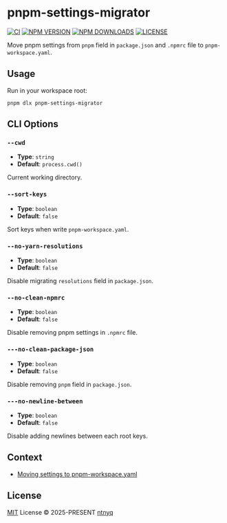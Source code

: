 # pnpm-settings-migrator

[![CI](https://github.com/ntnyq/pnpm-settings-migrator/workflows/CI/badge.svg)](https://github.com/ntnyq/pnpm-settings-migrator/actions)
[![NPM VERSION](https://img.shields.io/npm/v/pnpm-settings-migrator.svg)](https://www.npmjs.com/package/pnpm-settings-migrator)
[![NPM DOWNLOADS](https://img.shields.io/npm/dy/pnpm-settings-migrator.svg)](https://www.npmjs.com/package/pnpm-settings-migrator)
[![LICENSE](https://img.shields.io/github/license/ntnyq/pnpm-settings-migrator.svg)](https://github.com/ntnyq/pnpm-settings-migrator/blob/main/LICENSE)

Move pnpm settings from `pnpm` field in `package.json` and `.npmrc` file to `pnpm-workspace.yaml`.

## Usage

Run in your workspace root:

```shell
pnpm dlx pnpm-settings-migrator
```

## CLI Options

### `--cwd`

- **Type**: `string`
- **Default**: `process.cwd()`

Current working directory.

### `--sort-keys`

- **Type**: `boolean`
- **Default**: `false`

Sort keys when write `pnpm-workspace.yaml`.

### `--no-yarn-resolutions`

- **Type**: `boolean`
- **Default**: `false`

Disable migrating `resolutions` field in `package.json`.

### `--no-clean-npmrc`

- **Type**: `boolean`
- **Default**: `false`

Disable removing pnpm settings in `.npmrc` file.

### `---no-clean-package-json`

- **Type**: `boolean`
- **Default**: `false`

Disable removing `pnpm` field in `package.json`.

### `---no-newline-between`

- **Type**: `boolean`
- **Default**: `false`

Disable adding newlines between each root keys.

## Context

- [Moving settings to pnpm-workspace.yaml](https://github.com/orgs/pnpm/discussions/9037)

## License

[MIT](./LICENSE) License © 2025-PRESENT [ntnyq](https://github.com/ntnyq)
